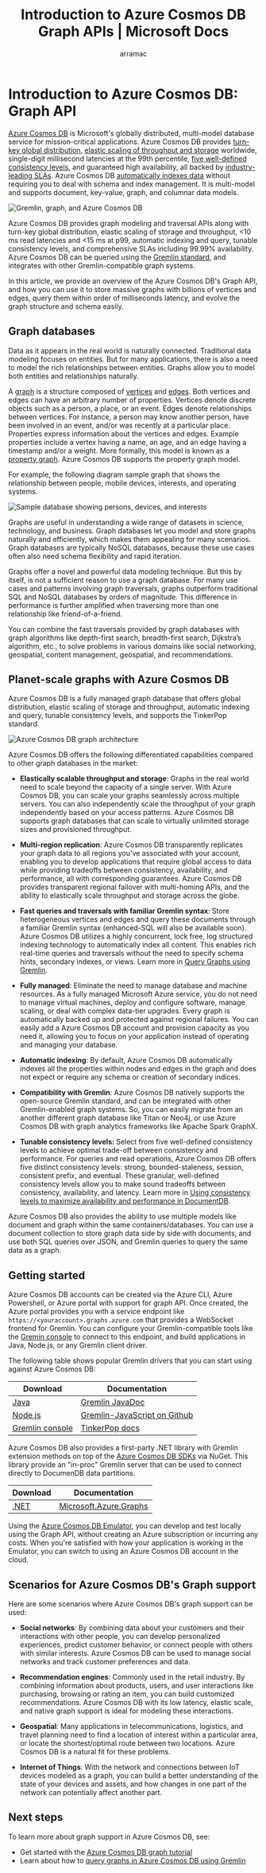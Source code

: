 ﻿---
title: 'Introduction to Azure Cosmos DB Graph APIs | Microsoft Docs'
description: Learn how you can use Azure Cosmos DB to store, query, and traverse massive graphs with low latency using the Gremlin query language. 
services: documentdb
author: arramac
documentationcenter: ''

ms.assetid: b916644c-4f28-4964-95fe-681faa6d6e08
ms.service: documentdb
ms.workload: data-services
ms.tgt_pltfrm: na
ms.devlang: dotnet
ms.topic: article
ms.date: 05/04/2017
ms.author: arramac

---
# Introduction to Azure Cosmos DB: Graph API
[Azure Cosmos DB](introduction.md) is Microsoft's globally distributed, multi-model database service for mission-critical applications. Azure Cosmos DB provides [turn-key global distribution](../documentdb/documentdb-distribute-data-globally.md), [elastic scaling of throughput and storage](../documentdb/documentdb-partition-data.md) worldwide, single-digit millisecond latencies at the 99th percentile, [five well-defined consistency levels](../documentdb/documentdb-consistency-levels.md), and guaranteed high availability, all backed by [industry-leading SLAs](https://azure.microsoft.com/support/legal/sla/documentdb/v1_1/). Azure Cosmos DB [automatically indexes data](http://www.vldb.org/pvldb/vol8/p1668-shukla.pdf) without requiring you to deal with schema and index management. It is multi-model and supports document, key-value, graph, and columnar data models. 

![Gremlin, graph, and Azure Cosmos DB](./media/graph-introduction/graph-gremlin.png) 

Azure Cosmos DB provides graph modeling and traversal APIs along with turn-key global distribution, elastic scaling of storage and throughput, <10 ms read latencies and <15 ms at p99, automatic indexing and query, tunable consistency levels, and comprehensive SLAs including 99.99% availability. Azure Cosmos DB can be queried using the [Gremlin standard](http://tinkerpop.apache.org/docs/current/reference/#graph-traversal-steps), and integrates with other Gremlin-compatible graph systems.

In this article, we provide an overview of the Azure Cosmos DB's Graph API, and how you can use it to store massive graphs with billions of vertices and edges, query them within order of milliseconds latency, and evolve the graph structure and schema easily. 

## Graph databases
Data as it appears in the real world is naturally connected. Traditional data modeling focuses on entities. But for many applications, there is also a need to model the rich relationships between entities. Graphs allow you to model both entities and relationships naturally. 

A [graph](http://mathworld.wolfram.com/Graph.html) is a structure composed of [vertices](http://mathworld.wolfram.com/GraphVertex.html) and [edges](http://mathworld.wolfram.com/GraphEdge.html). Both vertices and edges can have an arbitrary number of properties. Vertices denote discrete objects such as a person, a place, or an event. Edges denote relationships between vertices. For instance, a person may know another person, have been involved in an event, and/or was recently at a particular place. Properties express information about the vertices and edges. Example properties include a vertex having a name, an age, and an edge having a timestamp and/or a weight. More formally, this model is known as a [property graph](https://github.com/tinkerpop/blueprints/wiki/Property-Graph-Model). Azure Cosmos DB supports the property graph model. 

For example, the following diagram sample graph that shows the relationship between people, mobile devices, interests, and operating systems. 

![Sample database showing persons, devices, and interests](./media/graph-introduction/sample-graph.png) 

Graphs are useful in understanding a wide range of datasets in science, technology, and business. Graph databases let you model and store graphs naturally and efficiently, which makes them appealing for many scenarios. Graph databases are typically NoSQL databases, because these use cases often also need schema flexibility and rapid iteration. 

Graphs offer a novel and powerful data modeling technique. But this by itself, is not a sufficient reason to use a graph database. For many use cases and patterns involving graph traversals, graphs outperform traditional SQL and NoSQL databases by orders of magnitude. This difference in performance is further amplified when traversing more than one relationship like friend-of-a-friend. 

You can combine the fast traversals provided by graph databases with graph algorithms like depth-first search, breadth-first search, Dijkstra’s algorithm, etc., to solve problems in various domains like social networking, geospatial, content management, geospatial, and recommendations. 

## Planet-scale graphs with Azure Cosmos DB
Azure Cosmos DB is a fully managed graph database that offers global distribution, elastic scaling of storage and throughput, automatic indexing and query, tunable consistency levels, and supports the TinkerPop standard.  

![Azure Cosmos DB graph architecture](./media/graph-introduction/cosmosdb-graph-architecture.png) 

Azure Cosmos DB offers the following differentiated capabilities compared to other graph databases in the market: 

* **Elastically scalable throughput and storage**: Graphs in the real world need to scale beyond the capacity of a single server. With Azure Cosmos DB, you can scale your graphs seamlessly across multiple servers. You can also independently scale the throughput of your graph independently based on your access patterns. Azure Cosmos DB supports graph databases that can scale to virtually unlimited storage sizes and provisioned throughput. 

* **Multi-region replication**: Azure Cosmos DB transparently replicates your graph data to all regions you've associated with your account, enabling you to develop applications that require global access to data while providing tradeoffs between consistency, availability, and performance, all with corresponding guarantees. Azure Cosmos DB provides transparent regional failover with multi-homing APIs, and the ability to elastically scale throughput and storage across the globe.

* **Fast queries and traversals with familiar Gremlin syntax**: Store heterogeneous vertices and edges and query these documents through a familiar Gremlin syntax (enhanced-SQL will also be available soon). Azure Cosmos DB utilizes a highly concurrent, lock free, log structured indexing technology to automatically index all content. This enables rich real-time queries and traversals without the need to specify schema hints, secondary indexes, or views. Learn more in [Query Graphs using Gremlin](gremlin-support.md).

* **Fully managed**: Eliminate the need to manage database and machine resources. As a fully managed Microsoft Azure service, you do not need to manage virtual machines, deploy and configure software, manage scaling, or deal with complex data-tier upgrades. Every graph is automatically backed up and protected against regional failures. You can easily add a Azure Cosmos DB account and provision capacity as you need it, allowing you to focus on your application instead of operating and managing your database.

* **Automatic indexing**: By default, Azure Cosmos DB automatically indexes all the properties within nodes and edges in the graph and does not expect or require any schema or creation of secondary indices. 

* **Compatibility with Gremlin**: Azure Cosmos DB natively supports the open-source Gremlin standard, and can be integrated with other Gremlin-enabled graph systems. So, you can easily migrate from an another different graph database like Titan or Neo4j, or use Azure Cosmos DB with graph analytics frameworks like Apache Spark GraphX.

* **Tunable consistency levels:** Select from five well-defined consistency levels to achieve optimal trade-off between consistency and performance. For queries and read operations, Azure Cosmos DB offers five distinct consistency levels: strong, bounded-staleness, session, consistent prefix, and eventual. These granular, well-defined consistency levels allow you to make sound tradeoffs between consistency, availability, and latency. Learn more in [Using consistency levels to maximize availability and performance in DocumentDB](../documentdb/documentdb-consistency-levels.md).

Azure Cosmos DB also provides the ability to use multiple models like document and graph within the same containers/databases. You can use a document collection to store graph data side by side with documents, and use both SQL queries over JSON, and Gremlin queries to query the same data as a graph. 

## Getting started
Azure Cosmos DB accounts can be created via the Azure CLI, Azure Powershell, or Azure portal with support for graph API. Once created, the Azure portal provides you with a service endpoint like `https://<youraccount>.graphs.azure.com` that provides a WebSocket frontend for Gremlin. You can configure your Gremlin-compatible tools like the [Gremin console](http://tinkerpop.apache.org/docs/current/reference/#gremlin-console) to connect to this endpoint, and build applications in Java, Node.js, or any Gremlin client driver.

The following table shows popular Gremlin drivers that you can start using against Azure Cosmos DB:

| Download | Documentation |
| --- | --- |
| [Java](https://mvnrepository.com/artifact/com.tinkerpop.gremlin/gremlin-java) |[Gremlin JavaDoc](http://tinkerpop.apache.org/javadocs/current/full/) |
| [Node.js](https://www.npmjs.com/package/gremlin) |[Gremlin-JavaScript on Github](https://github.com/jbmusso/gremlin-javascript) |
| [Gremlin console](https://tinkerpop.apache.org/downloads.html) |[TinkerPop docs](http://tinkerpop.apache.org/docs/current/reference/#gremlin-console) |

Azure Cosmos DB also provides a first-party .NET library with Gremlin extension methods on top of the [Azure Cosmos DB SDKs](../documentdb/documentdb-sdk-dotnet.md) via NuGet. This library provide an "in-proc" Gremlin server that can be used to connect directly to DocumenDB data partitions. 

| Download | Documentation |
| --- | --- |
| [.NET](https://www.nuget.org/packages/Microsoft.Azure.Graphs/) |[Microsoft.Azure.Graphs](https://msdn.microsoft.com/library/azure/dn948556.aspx) |

Using the [Azure Cosmos DB Emulator](../documentdb/documentdb-nosql-local-emulator.md), you can develop and test locally using the Graph API, without creating an Azure subscription or incurring any costs. When you're satisfied with how your application is working in the Emulator, you can switch to using an Azure Cosmos DB account in the cloud.

## Scenarios for Azure Cosmos DB's Graph support
Here are some scenarios where Azure Cosmos DB's graph support can be used: 

* **Social networks**: By combining data about your customers and their interactions with other people, you can develop personalized experiences, predict customer behavior, or connect people with others with similar interests. Azure Cosmos DB can be used to manage social networks and track customer preferences and data. 

* **Recommendation engines**: Commonly used in the retail industry. By combining information about products, users, and user interactions like purchasing, browsing or rating an item, you can build customized recommendations. Azure Cosmos DB with its low latency, elastic scale, and native graph support is ideal for modeling these interactions.

* **Geospatial**: Many applications in telecommunications, logistics, and travel planning need to find a location of interest within a particular area, or locate the shortest/optimal route between two locations. Azure Cosmos DB is a natural fit for these problems. 

* **Internet of Things**: With the network and connections between IoT devices modeled as a graph, you can build a better understanding of the state of your devices and assets, and how changes in one part of the network can potentially affect another part. 

## Next steps
To learn more about graph support in Azure Cosmos DB, see:

* Get started with the [Azure Cosmos DB graph tutorial](create-graph-dotnet.md)
* Learn about how to [query graphs in Azure Cosmos DB using Gremlin](gremlin-support.md)
